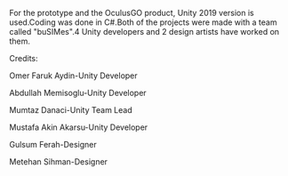 For the prototype and the OculusGO product, Unity 2019 version is used.Coding was done in C#.Both of the projects were made with a team called "buSIMes".4 Unity developers and 2 design artists have worked on them.

Credits:

Omer Faruk Aydin-Unity Developer

Abdullah Memisoglu-Unity Developer

Mumtaz Danaci-Unity Team Lead

Mustafa Akin Akarsu-Unity Developer

Gulsum Ferah-Designer

Metehan Sihman-Designer
